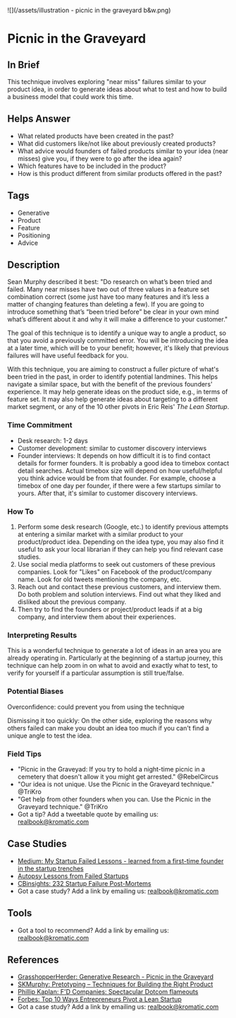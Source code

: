 ![](/assets/illustration - picnic in the graveyard b&w.png)

# Picnic in the Graveyard

## In Brief

This technique involves exploring "near miss" failures similar to your product idea, in order to generate ideas about what to test and how to build a business model that could work this time. 

## Helps Answer
 * What related products have been created in the past?
 * What did customers like/not like about previously created products?
 * What advice would founders of failed products similar to your idea (near misses) give you, if they were to go after the idea again?
 * Which features have to be included in the product? 
 * How is this product different from similar products offered in the past?

## Tags
 * Generative
 * Product
 * Feature
 * Positioning
 * Advice

## Description

Sean Murphy described it best: "Do research on what’s been tried and failed. Many near misses have two out of three values in a feature set combination correct (some just have too many features and it’s less a matter of changing features than deleting a few). If you are going to introduce something that’s “been tried before” be clear in your own mind what’s different about it and why it will make a difference to your customer."

The goal of this technique is to identify a unique way to angle a product, so that you avoid a previously committed error. You will be introducing the idea at a later time, which will be to your benefit; however, it's likely that previous failures will have useful feedback for you. 

With this technique, you are aiming to construct a fuller picture of what's been tried in the past, in order to identify potential landmines. This helps navigate a similar space, but with the benefit of the previous founders' experience. It may help generate ideas on the product side, e.g., in terms of feature set. It may also help generate ideas about targeting to a different market segment, or any of the 10 other pivots in Eric Reis' _The Lean Startup_.

### Time Commitment

* Desk research: 1-2 days
* Customer development: similar to customer discovery interviews
* Founder interviews: It depends on how difficult it is to find contact details for former founders. It is probably a good idea to timebox contact detail searches. Actual timebox size will depend on how useful/helpful you think advice would be from that founder. For example, choose a timebox of one day per founder, if there were a few startups similar to yours. After that, it's similar to customer discovery interviews.

### How To

1. Perform some desk research (Google, etc.) to identify previous attempts at entering a similar market with a similar product to your product/product idea. Depending on the idea type, you may also find it useful to ask your local librarian if they can help you find relevant case studies. 
2. Use social media platforms to seek out customers of these previous companies. Look for "Likes" on Facebook of the product/company name. Look for old tweets mentioning the company, etc. 
3. Reach out and contact these previous customers, and interview them. Do both problem and solution interviews. Find out what they liked and disliked about the previous company. 
4. Then try to find the founders or project/product leads if at a big company, and interview them about their experiences. 

### Interpreting Results

This is a wonderful technique to generate a lot of ideas in an area you are already operating in. Particularly at the beginning of a startup journey, this technique can help zoom in on what to avoid and exactly what to test, to verify for yourself if a particular assumption is still true/false. 

### Potential Biases

Overconfidence: could prevent you from using the technique

Dismissing it too quickly: On the other side, exploring the reasons why others failed can make you doubt an idea too much if you can't find a unique angle to test the idea. 

### Field Tips
* "Picnic in the Graveyad: If you try to hold a night-time picnic in a cemetery that doesn't allow it you might get arrested." @RebelCircus
* "Our idea is not unique. Use the Picnic in the Graveyard technique." @TriKro
* "Get help from other founders when you can. Use the Picnic in the Graveyard technique." @TriKro
* Got a tip? Add a tweetable quote by emailing us: [realbook@kromatic.com](mailto:realbook@kromatic.com)

## Case Studies

* [Medium: My Startup Failed Lessons - learned from a first-time founder in the startup trenches](https://medium.com/@jasonhuertas/my-startup-failed-6c54bd68c654#.hxj2dkt4o)
* [Autopsy Lessons from Failed Startups](http://autopsy.io)
* [CBinsights: 232 Startup Failure Post-Mortems](https://www.cbinsights.com/blog/startup-failure-post-mortem/)
* Got a case study? Add a link by emailing us: [realbook@kromatic.com](mailto:realbook@kromatic.com) 

## Tools

* Got a tool to recommend? Add a link by emailing us: [realbook@kromatic.com](mailto:realbook@kromatic.com)
 
## References

* [GrasshopperHerder: Generative Research - Picnic in the Graveyard](https://grasshopperherder.com/generative-research-picnic-graveyard/)
* [SKMurphy: Pretotyping – Techniques for Building the Right Product](http://www.skmurphy.com/blog/2012/03/06/pretotyping-techniques-for-building-the-right-product/)
* [Phillip Kaplan: F'D Companies: Spectacular Dotcom flameouts](https://www.amazon.com/Fd-Companies-Spectacular-Dot-com-Flameouts/dp/1416577939)
* [Forbes: Top 10 Ways Entrepreneurs Pivot a Lean Startup](https://www.forbes.com/sites/martinzwilling/2011/09/16/top-10-ways-entrepreneurs-pivot-a-lean-startup/#9838ab12d2bd)
* Got a case study? Add a link by emailing us: [realbook@kromatic.com](mailto:realbook@kromatic.com) 